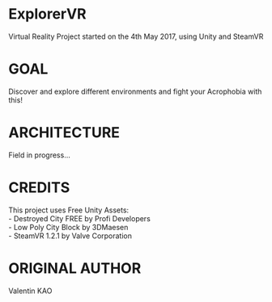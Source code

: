 # ExplorerVR
Virtual Reality Project started on the 4th May 2017, using Unity and SteamVR

# GOAL
Discover and explore different environments and fight your Acrophobia with this!

# ARCHITECTURE
Field in progress... 

# CREDITS
This project uses Free Unity Assets:  
	- Destroyed City FREE by Profi Developers  
	- Low Poly City Block by 3DMaesen  
	- SteamVR 1.2.1 by Valve Corporation   

# ORIGINAL AUTHOR
Valentin KAO
